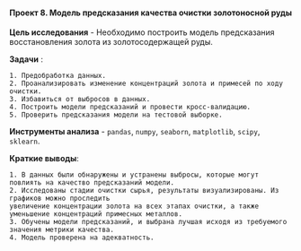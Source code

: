 #### Проект 8. Модель предсказания качества очистки золотоносной руды

 **Цель исследования** - Необходимо построить модель предсказания восстановления золота из золотосодержащей руды.

 **Задачи** :
 
	1. Предобработка данных.
	2. Проанализировать изменение концентраций золота и примесей по ходу очистки.
	3. Избавиться от выбросов в данных.
	4. Построить модели предсказаний и провести кросс-валидацию.
	5. Проверить предсказания модели на тестовой выборке.
	
 **Инструменты анализа** - `pandas`, `numpy`, `seaborn`, `matplotlib`, `scipy`, `sklearn`.
 
 **Краткие выводы**:
 
	1. В данных были обнаружены и устранены выбросы, которые могут повлиять на качество предсказаний модели.
	2. Исследованы стадии очистки сырья, результаты визуализированы. Из графиков можно проследить 
	увеличение концентрации золота на всех этапах очистки, а также уменьшение концентраций примесных металлов.
	3. Обучены модели предсказаний, и выбрана лучшая исходя из требуемого значения метрики качества.
	4. Модель проверена на адекватность.